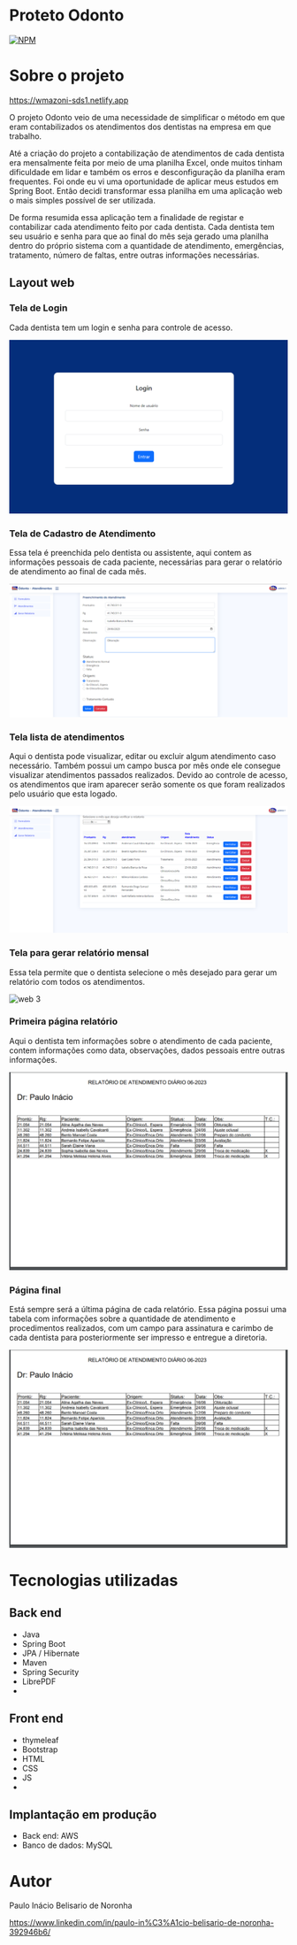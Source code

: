 # Proteto Odonto
[![NPM](https://img.shields.io/npm/l/react)](https://github.com/pibelisario/odonto/blob/master/LICENSE) 

# Sobre o projeto

https://wmazoni-sds1.netlify.app

O projeto Odonto veio de uma necessidade de simplificar o método em que eram contabilizados os atendimentos dos dentistas na empresa em que trabalho.

Até a criação do projeto a contabilização de atendimentos de cada dentista era mensalmente feita por meio de uma planilha Excel, onde muitos tinham dificuldade em lidar e também os erros e desconfiguração da planilha eram frequentes. Foi onde eu vi uma oportunidade de aplicar meus estudos em Spring Boot. Então decidi transformar essa planilha em uma aplicação web o mais simples possível de ser utilizada.

De forma resumida essa aplicação tem a finalidade de registar e contabilizar cada atendimento feito por cada dentista. Cada dentista tem seu usuário e senha para que ao final do mês seja gerado uma planilha dentro do próprio sistema com a quantidade de atendimento, emergências, tratamento, número de faltas, entre outras informações necessárias.

## Layout web

### Tela de Login

Cada dentista tem um login e senha para controle de acesso.

![web 0](https://github.com/pibelisario/odonto/blob/master/assets/tela%20de%20login.png?raw=true) 

### Tela de Cadastro de Atendimento

Essa tela é preenchida pelo dentista ou assistente, aqui contem as informações pessoais de cada paciente, necessárias para gerar o relatório de atendimento ao final de cada mês.

![web 1](https://github.com/pibelisario/odonto/blob/master/assets/tela%20cadastro%20de%20atendimentos.png?raw=true) 

### Tela lista de atendimentos

Aqui o dentista pode visualizar, editar ou excluir algum atendimento caso necessário. 
Também possui um campo busca por mês onde ele consegue visualizar atendimentos passados realizados.
Devido ao controle de acesso, os atendimentos que iram aparecer serão somente os que foram realizados pelo usuário que esta logado.

![web 2](https://github.com/pibelisario/odonto/blob/master/assets/tela%20de%20atendimentos.png?raw=true)

### Tela para gerar relatório mensal

Essa tela permite que o dentista selecione o mês desejado para gerar um relatório com todos os atendimentos.

![web 3](https://github.com/pibelisario/odonto/blob/master/assets/tela%20gerar%20relat%C3%B3rio.png?raw=true)

### Primeira página relatório

Aqui o dentista tem informações sobre o atendimento de cada paciente, contem informações como data, observações, dados pessoais entre outras informações.

![web 4](https://github.com/pibelisario/odonto/blob/master/assets/tela%20p%C3%A1g%201%20relat%C3%B3rio.png?raw=true)

### Página final

Está sempre será a última página de cada relatório. Essa página possui uma tabela com informações sobre a quantidade de atendimento e procedimentos realizados, com um campo para assinatura e carimbo de cada dentista para posteriormente ser impresso e entregue a diretoria.

![web 5](https://github.com/pibelisario/odonto/blob/master/assets/tela%20p%C3%A1g%201%20relat%C3%B3rio.png?raw=true)


# Tecnologias utilizadas
## Back end
- Java
- Spring Boot
- JPA / Hibernate
- Maven
- Spring Security
- LibrePDF
- 
## Front end
- thymeleaf
- Bootstrap
- HTML
- CSS
- JS
- 
## Implantação em produção
- Back end: AWS
- Banco de dados: MySQL

<!--
# Como executar o projeto

## Back end
Pré-requisitos: Java 11

```bash
# clonar repositório
git clone https://github.com/devsuperior/sds1-wmazoni

# entrar na pasta do projeto back end
cd backend

# executar o projeto
./mvnw spring-boot:run
```

## Front end web
Pré-requisitos: npm / yarn

```bash
# clonar repositório
git clone https://github.com/devsuperior/sds1-wmazoni

# entrar na pasta do projeto front end web
cd front-web

# instalar dependências
yarn install

# executar o projeto
yarn start
```
-->

# Autor

Paulo Inácio Belisario de Noronha

https://www.linkedin.com/in/paulo-in%C3%A1cio-belisario-de-noronha-392946b6/

